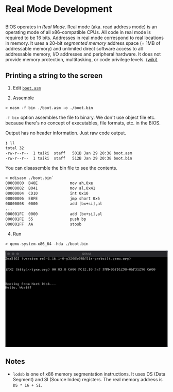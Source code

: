 # Real Mode Development

##

BIOS operates in _Real Mode_. Real mode (aka. read address mode) is an operating mode of all x86-compatible CPUs. All code in real mode is required to be 16 bits. Addresses in real mode correspond to real locations in memory. It uses a 20-bit _segmented memory_ address space (= 1MB of addressable memory) and unlimited direct software access to all addressable memory, I/O addresses and peripheral hardware. It does not provide memory protection, multitasking, or code privilege levels. [(wiki)](https://en.wikipedia.org/wiki/Real_mode)

## Printing a string to the screen

1. Edit [`boot.asm`](../boot.asm)

2. Assemble

```
> nasm -f bin ./boot.asm -o ./boot.bin
```

`-f bin` option assembles the file to binary. We don't use object file etc. because there's no concept of executables, file formats, etc. in the BIOS.

Output has no header information. Just raw code output.

```
❯ ll
total 32
-rw-r--r--  1 taiki  staff   501B Jan 29 20:38 boot.asm
-rw-r--r--  1 taiki  staff   512B Jan 29 20:38 boot.bin
```

You can disassemble the bin file to see the contents.

```
> ndisasm ./boot.bin`
00000000  B40E              mov ah,0xe
00000002  B041              mov al,0x41
00000004  CD10              int 0x10
00000006  EBFE              jmp short 0x6
00000008  0000              add [bx+si],al
...
000001FC  0000              add [bx+si],al
000001FE  55                push bp
000001FF  AA                stosb
```

4. Run

```
> qemu-system-x86_64 -hda ./boot.bin
```

![Print "Hello, World!"](../img/real_mode/hello_world.png)

## Notes

- `lodsb` is one of x86 memory segmentation instructions. It uses DS (Data Segment) and SI (Source Index) registers. The real memory address is `DS * 16 + SI`.
